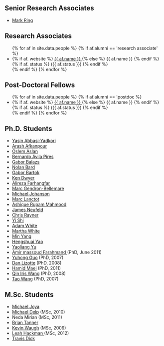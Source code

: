 <h2>Senior Research Associates</h2>
<ul>
 	<li><a href="http://markring.com/" target="_blank" rel="noopener">Mark Ring </a></li>
	</ul>

<h2>Research Associates</h2>

<ul>
{% for af in site.data.people %}
{% if af.alumni ==  'research associate' %}
<li>
{% if af. website %}
    <a href="{{ af.website }}">
      {{ af.name }}
    </a>
{% else %}
	{{ af.name }}
{% endif %}
{% if af. status %}
	 ({{ af.status }})
{% endif %}	
	</li>
{% endif %}	
{% endfor %}
</ul>


<h2>Post-Doctoral Fellows</h2>

<ul>
{% for af in site.data.people %}
{% if af.alumni ==  'postdoc %}
<li>
{% if af. website %}
    <a href="{{ af.website }}">
      {{ af.name }}
    </a>
{% else %}
	{{ af.name }}
{% endif %}
{% if af. status %}
	 ({{ af.status }})
{% endif %}
	</li>
{% endif %}	
{% endfor %}
</ul>
	
<h2>Ph.D. Students</h2>
<ul>
 	<li><a href="http://webdocs.cs.ualberta.ca/~abbasiya/" target="_blank" rel="noopener noreferrer">Yasin Abbasi-Yadkori</a></li>
 	<li><a href="http://webdocs.cs.ualberta.ca/~afkanpou/" target="_blank" rel="noopener noreferrer">Arash Afkanpour</a></li>
 	<li><a href="http://webdocs.cs.ualberta.ca/~ozlem/" target="_blank" rel="noopener noreferrer">Oslem Aslan</a></li>
 	<li><a href="https://scholar.google.ca/citations?user=WpAH4iUAAAAJ&amp;hl=en">Bernardo Ávila Pires</a></li>
 	<li><a href="http://webdocs.cs.ualberta.ca/~gbalazs/" target="_blank" rel="noopener noreferrer">Gabor Balazs</a></li>
 	<li><a href="http://webdocs.cs.ualberta.ca/~nolan/" target="_blank" rel="noopener noreferrer">Nolan Bard</a></li>
 	<li><a href="http://www.ualberta.ca/~bartok/" target="_blank" rel="noopener noreferrer">Gabor Bartok</a></li>
 	<li><a href="http://webdocs.cs.ualberta.ca/~dwyer/" target="_blank" rel="noopener noreferrer">Ken Dwyer</a></li>
 	<li><a href="http://webdocs.cs.ualberta.ca/~farhang/" target="_blank" rel="noopener noreferrer">Alireza Farhangfar</a></li>
 	<li><a href="http://webdocs.cs.ualberta.ca/~mg17/" target="_blank" rel="noopener noreferrer">Marc Gendron-Bellemare</a></li>
 	<li><a href="http://webdocs.cs.ualberta.ca/~johanson/" target="_blank" rel="noopener noreferrer">Michael Johanson</a></li>
 	<li><a href="http://webdocs.cs.ualberta.ca/~lanctot/" target="_blank" rel="noopener noreferrer">Marc Lanctot</a></li>
 	<li><a href="https://webapps.cs.ualberta.ca/profile/?who=97322" target="_blank" rel="noopener noreferrer">Ashique Rupam Mahmood</a></li>
 	<li><a href="http://webdocs.cs.ualberta.ca/~neufeld/" target="_blank" rel="noopener noreferrer">James Neufeld</a></li>
 	<li><a href="http://webdocs.cs.ualberta.ca/~rayner/" target="_blank" rel="noopener noreferrer">Chris Rayner</a></li>
 	<li><a href="http://webdocs.cs.ualberta.ca/~ys3/" target="_blank" rel="noopener noreferrer">Yi Shi</a></li>
 	<li><a href="http://www.adamwhite.ca/" target="_blank" rel="noopener noreferrer">Adam White</a></li>
 	<li><a href="http://webdocs.cs.ualberta.ca/~whitem/" target="_blank" rel="noopener noreferrer">Martha White</a></li>
 	<li><a href="http://webdocs.cs.ualberta.ca/~myang2/" target="_blank" rel="noopener noreferrer">Min Yang</a></li>
 	<li><a href="http://webdocs.cs.ualberta.ca/~hengshua/" target="_blank" rel="noopener noreferrer">Hengshuai Yao</a></li>
 	<li><a href="http://webdocs.cs.ualberta.ca/~yaoliang/" target="_blank" rel="noopener noreferrer">Yaoliang Yu</a></li>
 	<li><a href="http://academic.sologen.net/Home.html" target="_blank" rel="noopener">Amir massoud Farahmand </a>(PhD, June 2011)</li>
 	<li><a href="http://www.cis.temple.edu/~yuhong">Yuhong Guo</a> (PhD, 2007)</li>
 	<li><a href="http://www-personal.umich.edu/~danjl">Dan Lizotte</a> (PhD, 2008)</li>
 	<li><a href="http://www.stanford.edu/~maei/" target="_blank" rel="noopener">Hamid Maei</a> (PhD, 2011)</li>
 	<li><a href="http://sites.google.com/site/qiniriswang">Qin Iris Wang</a> (PhD, 2008)</li>
 	<li><a href="http://www.cs.purdue.edu/~taowang">Tao Wang</a> (PhD, 2007)</li>
</ul>
<h2>M.Sc. Students</h2>
<ul>
 	<li><a href="http://www.michaeljoya.com" target="_blank" rel="noopener noreferrer">Michael Joya</a></li>
 	<li><a href="http://webdocs.cs.ualberta.ca/~delp/" target="_blank" rel="noopener">Michael Delp</a> (MSc, 2010)<a href="http://webdocs.cs.ualberta.ca/~delp/" target="_blank" rel="noopener">
</a></li>
 	<li>Neda Mirian (MSc, 2011)<a href="http://webdocs.cs.ualberta.ca/~mirianho/" target="_blank" rel="noopener">
</a></li>
 	<li><a href="http://research.tannerpages.com/" target="_blank" rel="noopener">Brian Tanner
</a></li>
 	<li><a href="http://www.cs.cmu.edu/~kwaugh">Kevin Waugh</a> (MSc, 2009)</li>
 	<li><a href="http://webdocs.cs.ualberta.ca/~hackman/">Leah Hackman </a>(MSc, 2012)</li>
 	<li><a href="https://plus.google.com/+TravisDickTheLearner/posts">Travis Dick </a></li>
</ul>
